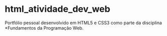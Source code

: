 # html_atividade_dev_web
Portfólio pessoal desenvolvido em HTML5 e CSS3 como parte da disciplina *Fundamentos da Programação Web.
